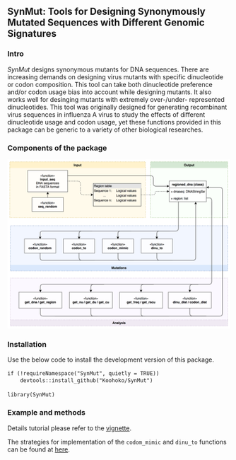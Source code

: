 ## SynMut: Tools for Designing Synonymously Mutated Sequences with Different Genomic Signatures

### Intro

*SynMut* designs synonymous mutants for DNA sequences. 
There are increasing demands on designing virus mutants with specific dinucleotide or codon composition. This tool can take both dinucleotide preference and/or codon usage bias into account while designing mutants. It also works well for desinging mutants with extremely over-/under- represented dinucleotides. 
This tool was originally designed for generating recombinant virus sequences in influenza A virus to study the effects of different dinucleotide usage and codon usage, yet these functions provided in this package can be generic to a variety of other biological researches.

### Components of the package

![image](https://raw.githubusercontent.com/Koohoko/Koohoko.github.io/master/SynMut/images/component.png)

### Installation 
Use the below code to install the development version of this package.

```
if (!requireNamespace("SynMut", quietly = TRUE))
    devtools::install_github("Koohoko/SynMut")

library(SynMut)
```

### Example and methods

Details tutorial please refer to the [vignette](https://koohoko.github.io/SynMut/index.html).

The strategies for implementation of the `codom_mimic` and `dinu_to` functions can be found at [here](https://koohoko.github.io/SynMut/algorithm.html).

